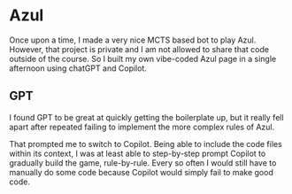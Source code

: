 # Azul
Once upon a time, I made a very nice MCTS based bot to play Azul. However, that project is private and I am not allowed to share that code outside of the course.
So I built my own vibe-coded Azul page in a single afternoon using chatGPT and Copilot.

## GPT
I found GPT to be great at quickly getting the boilerplate up, but it really fell apart after repeated failing to implement the more complex rules of Azul.

That prompted me to switch to Copilot. Being able to include the code files within its context, I was at least able to step-by-step prompt Copilot to gradually build the game, rule-by-rule. Every so often I would still have to manually do some code because Copilot would simply fail to make good code.